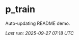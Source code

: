 # p_train

Auto-updating README demo.

<!--START_SECTION:status-->
_Last run: 2025-09-27 07:18 UTC_
<!--END_SECTION:status-->



















































































































































































































































































































































































































































































































































































































































































































































































































